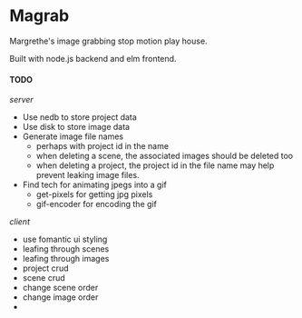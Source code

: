 # Magrab

Margrethe's image grabbing stop motion play house.

Built with node.js backend and elm frontend.

#### TODO

*server*
- Use nedb to store project data
- Use disk to store image data
- Generate image file names
  - perhaps with project id in the name
  - when deleting a scene, the associated images should be deleted too
  - when deleting a project, the project id in the file name may help prevent leaking image files.
- Find tech for animating jpegs into a gif
  - get-pixels for getting jpg pixels
  - gif-encoder for encoding the gif

*client*
- use fomantic ui styling
- leafing through scenes
- leafing through images
- project crud
- scene crud
- change scene order
- change image order
- 

